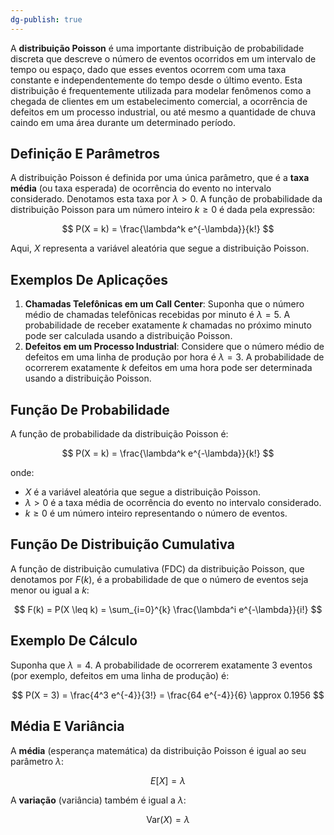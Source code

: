```yaml
---
dg-publish: true
---
```

A **distribuição Poisson** é uma importante distribuição de probabilidade discreta que descreve o número de eventos ocorridos em um intervalo de tempo ou espaço, dado que esses eventos ocorrem com uma taxa constante e independentemente do tempo desde o último evento. Esta distribuição é frequentemente utilizada para modelar fenômenos como a chegada de clientes em um estabelecimento comercial, a ocorrência de defeitos em um processo industrial, ou até mesmo a quantidade de chuva caindo em uma área durante um determinado período.

## Definição E Parâmetros

A distribuição Poisson é definida por uma única parâmetro, que é a **taxa média** (ou taxa esperada) de ocorrência do evento no intervalo considerado. Denotamos esta taxa por $\lambda > 0$. A função de probabilidade da distribuição Poisson para um número inteiro $k \geq 0$ é dada pela expressão:

$$
P(X = k) = \frac{\lambda^k e^{-\lambda}}{k!}
$$

Aqui, $X$ representa a variável aleatória que segue a distribuição Poisson.

## Exemplos De Aplicações

1. **Chamadas Telefônicas em um Call Center**: Suponha que o número médio de chamadas telefônicas recebidas por minuto é $\lambda = 5$. A probabilidade de receber exatamente $k$ chamadas no próximo minuto pode ser calculada usando a distribuição Poisson.
2. **Defeitos em um Processo Industrial**: Considere que o número médio de defeitos em uma linha de produção por hora é $\lambda = 3$. A probabilidade de ocorrerem exatamente $k$ defeitos em uma hora pode ser determinada usando a distribuição Poisson.

## Função De Probabilidade

A função de probabilidade da distribuição Poisson é:

$$
P(X = k) = \frac{\lambda^k e^{-\lambda}}{k!}
$$

onde:

- $X$ é a variável aleatória que segue a distribuição Poisson.
- $\lambda > 0$ é a taxa média de ocorrência do evento no intervalo considerado.
- $k \geq 0$ é um número inteiro representando o número de eventos.

## Função De Distribuição Cumulativa

A função de distribuição cumulativa (FDC) da distribuição Poisson, que denotamos por $F(k)$, é a probabilidade de que o número de eventos seja menor ou igual a $k$:

$$
F(k) = P(X \leq k) = \sum_{i=0}^{k} \frac{\lambda^i e^{-\lambda}}{i!}
$$

## Exemplo De Cálculo

Suponha que $\lambda = 4$. A probabilidade de ocorrerem exatamente $3$ eventos (por exemplo, defeitos em uma linha de produção) é:

$$
P(X = 3) = \frac{4^3 e^{-4}}{3!} = \frac{64 e^{-4}}{6} \approx 0.1956
$$

## Média E Variância

A **média** (esperança matemática) da distribuição Poisson é igual ao seu parâmetro $\lambda$:

$$
E[X] = \lambda
$$

A **variação** (variância) também é igual a $\lambda$:

$$
\text{Var}(X) = \lambda
$$
